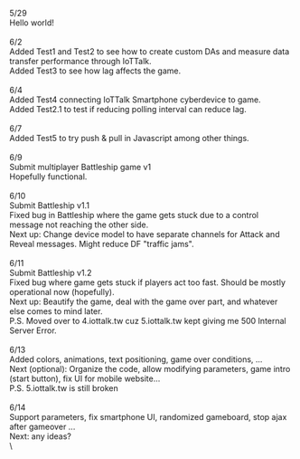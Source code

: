5/29\
Hello world!\
\
6/2\
Added Test1 and Test2 to see how to create custom DAs and measure data transfer performance through IoTTalk.\
Added Test3 to see how lag affects the game.\
\
6/4\
Added Test4 connecting IoTTalk Smartphone cyberdevice to game.\
Added Test2.1 to test if reducing polling interval can reduce lag.\
\
6/7\
Added Test5 to try push & pull in Javascript among other things.\
\
6/9\
Submit multiplayer Battleship game v1\
Hopefully functional.\
\
6/10\
Submit Battleship v1.1\
Fixed bug in Battleship where the game gets stuck due to a control message not reaching the other side.\
Next up: Change device model to have separate channels for Attack and Reveal messages. Might reduce DF "traffic jams".\
\
6/11\
Submit Battleship v1.2\
Fixed bug where game gets stuck if players act too fast. Should be mostly operational now (hopefully).\
Next up: Beautify the game, deal with the game over part, and whatever else comes to mind later.\
P.S. Moved over to 4.iottalk.tw cuz 5.iottalk.tw kept giving me 500 Internal Server Error.\
\
6/13\
Added colors, animations, text positioning, game over conditions, ...\
Next (optional): Organize the code, allow modifying parameters, game intro (start button), fix UI for mobile website...\
P.S. 5.iottalk.tw is still broken\
\
6/14\
Support parameters, fix smartphone UI, randomized gameboard, stop ajax after gameover ...\
Next: any ideas?\
\
